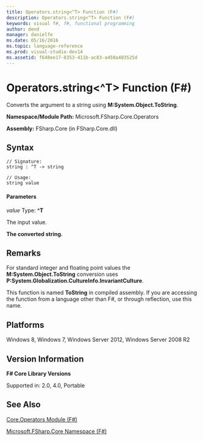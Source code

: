 ```yaml
---
title: Operators.string<^T> Function (F#)
description: Operators.string<^T> Function (F#)
keywords: visual f#, f#, functional programming
author: dend
manager: danielfe
ms.date: 05/16/2016
ms.topic: language-reference
ms.prod: visual-studio-dev14
ms.assetid: f648ee17-8353-411b-ac83-a450a403525d 
---
```


# Operators.string<^T> Function (F#)

Converts the argument to a string using **M:System.Object.ToString**.

**Namespace/Module Path:** Microsoft.FSharp.Core.Operators

**Assembly:** FSharp.Core (in FSharp.Core.dll)


## Syntax

```
// Signature:
string : ^T -> string

// Usage:
string value
```

#### Parameters
*value*
Type: **^T**


The input value.



**The converted string.**
## Remarks
For standard integer and floating point values the **M:System.Object.ToString** conversion uses **P:System.Globalization.CultureInfo.InvariantCulture**.

This function is named **ToString** in compiled assembly. If you are accessing the function from a language other than F#, or through reflection, use this name.


## Platforms
Windows 8, Windows 7, Windows Server 2012, Windows Server 2008 R2


## Version Information
**F# Core Library Versions**

Supported in: 2.0, 4.0, Portable




## See Also
[Core.Operators Module &#40;F&#35;&#41;](Core.Operators-Module-%5BFSharp%5D.md)

[Microsoft.FSharp.Core Namespace &#40;F&#35;&#41;](Microsoft.FSharp.Core-Namespace-%5BFSharp%5D.md)

